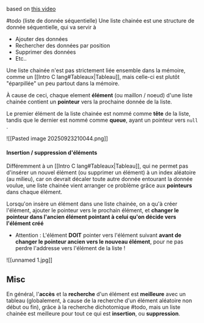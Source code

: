 based on [this video](https://www.youtube.com/watch?v=cIbENsYBUhA)

#todo (liste de donnée séquentielle)
Une liste chainée est une structure de donnée séquentielle, qui va servir à
-  Ajouter des données
-  Rechercher des données par position
-  Supprimer des données
-  Etc..

Une liste chainée n'est pas strictement liée ensemble dans la mémoire, comme un [[Intro C lang#Tableaux|Tableau]], mais celle-ci est plutôt "éparpillée" un peu partout dans la mémoire.

À cause de ceci, chaque element **élément** (ou maillon / noeud) d'une liste chainée contient un **pointeur** vers la prochaine donnée de la liste.

Le premier élément de la liste chainée est nommé comme **tête** de la liste, tandis que le dernier est nommé comme **queue**, ayant un pointeur vers  `null` .

![[Pasted image 20250923210044.png]]

#### Insertion / suppression d'éléments

Différemment à un [[Intro C lang#Tableaux|Tableau]], qui ne permet pas d'insérer un nouvel élément (ou supprimer un élément) à un index aléatoire (au milieu), car on devrait décaler toute autre donnée entourant la donnée voulue, une liste chainée vient arranger ce problème grâce aux **pointeurs** dans chaque élément.

Lorsqu'on insère un élément dans une liste chainée, on a qu'à créer l'élément, ajouter le pointeur vers le prochain élément, et **changer le pointeur dans l'ancien élément pointant à celui qu'on décide vers l'élément créé**

-  Attention : L'élément **DOIT** pointer vers l'élément suivant **avant de changer le pointeur ancien vers le nouveau élément**, pour ne pas perdre l'addresse vers l'élément de la liste ! 

![[unnamed 1.jpg]]

## Misc

En général, l'**accès** et la **recherche** d'un élément est **meilleure** avec un tableau (globalement, à cause de la recherche d'un élément aléatoire non début ou fin), grâce à la recherche dichotomique #todo, mais un liste chainée est meilleure pour tout ce qui est **insertion**, ou **suppression**.



